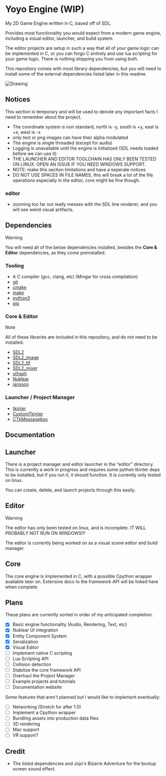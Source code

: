 # Yoyo Engine (WIP)

My 2D Game Engine written in C, based off of SDL.

Provides most functionality you would expect from a modern game engine, including a visual editor, launcher, and build system.

The editor projects are setup in such a way that all of your game logic can be implemented in C, or you can forgo C entirely and use lua scripting for your game logic. There is nothing stopping you from using both.

This repository comes with most library dependencies, but you will need to install some of the external dependencies listed later in this readme.

![Drawing](https://github.com/Yoyolick/SCDG/assets/43967290/f98545d1-c4ba-419e-a674-da436f591d23)

## Notices

This section is temporary and will be used to denote any important facts I need to remember about the project.

- The coordinate system is non standard, north is -y, south is +y, east is +x, west is -x
- only text or png images can have their alpha modulated
- The engine is single threaded (except for audio)
- Logging is unavailable until the engine is initialized (SDL needs loaded before we can use it)
- THE LAUNCHER AND EDITOR TOOLCHAIN HAS ONLY BEEN TESTED ON LINUX. OPEN AN ISSUE IF YOU NEED WINDOWS SUPPORT.
- NOTE: make this section limitations and have a seperate notices
- DO NOT USE SPACES IN FILE NAMES, this will break a lot of the file operations especially in the editor, core might be fine though.

### editor

- zooming too far out really messes with the SDL line renderer, and you will see weird visual artifacts.

## Dependencies

> [!WARNING]  
> You will need all of the below dependencies installed, besides the **Core & Editor** dependencies, as they come preinstalled.

### Tooling

- A C compiler (gcc, clang, etc) (Mingw for cross compilation)
- [git](https://git-scm.com/)
- [cmake](https://cmake.org/)
- [make](https://www.gnu.org/software/make/)
- [python3](https://www.python.org/)
- [pip](https://pypi.org/project/pip/)

### Core & Editor

> [!NOTE]  
> All of these libraries are included in this repository, and do not need to be installed.

- [SDL2](https://www.libsdl.org/)
- [SDL2_image](https://www.libsdl.org/projects/SDL_image/)
- [SDL2_ttf](https://www.libsdl.org/projects/SDL_ttf/)
- [SDL2_mixer](https://www.libsdl.org/projects/SDL_mixer/)
- [uthash](https://github.com/troydhanson/uthash)
- [Nuklear](https://github.com/Immediate-Mode-UI/Nuklear)
- [jansson](https://github.com/akheron/jansson)

### Launcher / Project Manager

- [tkinter](https://docs.python.org/3/library/tkinter.html)
- [CustomTkinter](https://customtkinter.tomschimansky.com/)
- [CTkMessagebox](https://github.com/Akascape/CTkMessagebox)

## Documentation

## Launcher

There is a project manager and editor launcher in the "editor" directory. This is currently a work in progress and requires some python tkinter deps to be installed, but if you run it, it should function. It is currently only tested on linux.

You can create, delete, and launch projects through this easily.

## Editor

> [!WARNING]  
> The editor has only been tested on linux, and is incomplete. IT WILL PROBABLY NOT RUN ON WINDOWS!!!

The editor is currently being worked on as a visual scene editor and build manager.

## Core

The core engine is implemented in C, with a possible Cpython wrapper available later on. Extensive docs to the framework API will be linked here when complete.

## Plans

These plans are currently sorted in order of my anticipated completion.

- [X] Basic engine functionality (Audio, Rendering, Text, etc)
- [X] Nuklear UI integration
- [x] Entity Component System
- [X] Serialization
- [X] Visual Editor
- [ ] Implement native C scripting
- [ ] Lua Scripting API
- [ ] Collision detection
- [ ] Stabilize the core framework API
- [ ] Overhaul the Project Manager
- [ ] Example projects and tutorials
- [ ] Documentation website

Some features that aren't planned but I would like to implement eventually:

- [ ] Networking (Stretch for after 1.0)
- [ ] Implement a Cpython wrapper
- [ ] Bundling assets into production data files
- [ ] 3D rendering
- [ ] Mac support
- [ ] VR support?

## Credit

- The listed dependencies and Jojo's Bizarre Adventure for the bootup screen sound effect.
